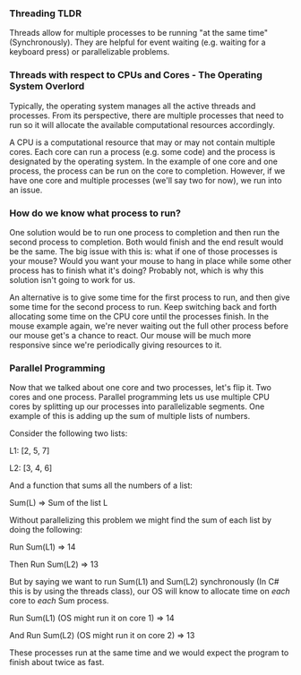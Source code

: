 ### Threading TLDR

Threads allow for multiple processes to be running "at the same time" (Synchronously). They are helpful for event waiting (e.g. waiting for a keyboard press) or parallelizable problems.

### Threads with respect to CPUs and Cores - The Operating System Overlord

Typically, the operating system manages all the active threads and processes. From its perspective, there are multiple processes that need to run so it will allocate the available computational resources accordingly.

A CPU is a computational resource that may or may not contain multiple cores. Each core can run a process (e.g. some code) and the process is designated by the operating system. In the example of one core and one process, the process can be run on the core to completion. However, if we have one core and multiple processes (we'll say two for now), we run into an issue.

### How do we know what process to run?

One solution would be to run one process to completion and then run the second process to completion. Both would finish and the end result would be the same. The big issue with this is: what if one of those processes is your mouse? Would you want your mouse to hang in place while some other process has to finish what it's doing? Probably not, which is why this solution isn't going to work for us.

An alternative is to give some time for the first process to run, and then give some time for the second process to run. Keep switching back and forth allocating some time on the CPU core until the processes finish. In the mouse example again, we're never waiting out the full other process before our mouse get's a chance to react. Our mouse will be much more responsive since we're periodically giving resources to it.

### Parallel Programming

Now that we talked about one core and two processes, let's flip it. Two cores and one process. Parallel programming lets us use multiple CPU cores by splitting up our processes into parallelizable segments. One example of this is adding up the sum of multiple lists of numbers.

Consider the following two lists:

L1: [2, 5, 7]

L2: [3, 4, 6]

And a function that sums all the numbers of a list:

Sum(L) => Sum of the list L

Without parallelizing this problem we might find the sum of each list by doing the following:

Run Sum(L1) => 14

Then Run Sum(L2) => 13

But by saying we want to run Sum(L1) and Sum(L2) synchronously (In C# this is by using the threads class), our OS will know to allocate time on *each* core to *each* Sum process.

Run Sum(L1) (OS might run it on core 1) => 14

And Run Sum(L2) (OS might run it on core 2) => 13

These processes run at the same time and we would expect the program to finish about twice as fast.
